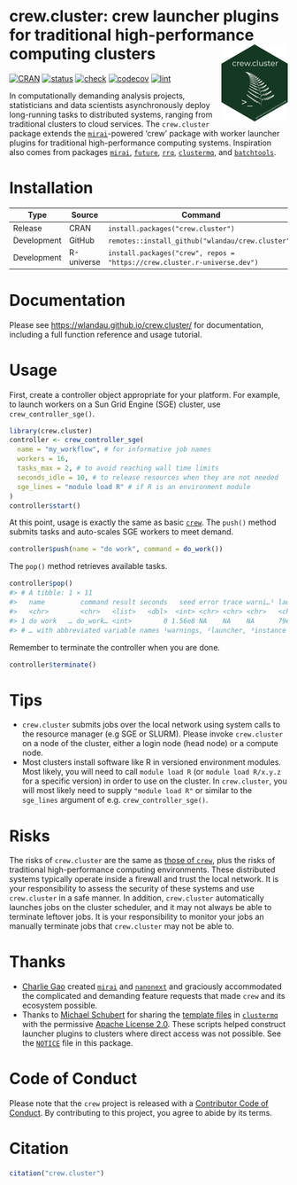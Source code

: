 
# crew.cluster: crew launcher plugins for traditional high-performance computing clusters <img src='man/figures/logo-readme.png' align="right" height="139"/>

[![CRAN](https://www.r-pkg.org/badges/version/crew.cluster)](https://CRAN.R-project.org/package=crew.cluster)
[![status](https://www.repostatus.org/badges/latest/active.svg)](https://www.repostatus.org/#Active)
[![check](https://github.com/wlandau/crew.cluster/workflows/check/badge.svg)](https://github.com/wlandau/crew.cluster/actions?query=workflow%3Acheck)
[![codecov](https://codecov.io/gh/wlandau/crew.cluster/branch/main/graph/badge.svg?token=3T5DlLwUVl)](https://app.codecov.io/gh/wlandau/crew.cluster)
[![lint](https://github.com/wlandau/crew.cluster/workflows/lint/badge.svg)](https://github.com/wlandau/crew.cluster/actions?query=workflow%3Alint)

In computationally demanding analysis projects, statisticians and data
scientists asynchronously deploy long-running tasks to distributed
systems, ranging from traditional clusters to cloud services. The
`crew.cluster` package extends the
[`mirai`](https://github.com/shikokuchuo/mirai)-powered ‘crew’ package
with worker launcher plugins for traditional high-performance computing
systems. Inspiration also comes from packages
[`mirai`](https://github.com/shikokuchuo/mirai),
[`future`](https://future.futureverse.org/),
[`rrq`](https://mrc-ide.github.io/rrq/),
[`clustermq`](https://mschubert.github.io/clustermq/), and
[`batchtools`](https://mllg.github.io/batchtools/).

# Installation

| Type        | Source     | Command                                                                   |
|-------------|------------|---------------------------------------------------------------------------|
| Release     | CRAN       | `install.packages("crew.cluster")`                                        |
| Development | GitHub     | `remotes::install_github("wlandau/crew.cluster")`                         |
| Development | R-universe | `install.packages("crew", repos = "https://crew.cluster.r-universe.dev")` |

# Documentation

Please see <https://wlandau.github.io/crew.cluster/> for documentation,
including a full function reference and usage tutorial.

# Usage

First, create a controller object appropriate for your platform. For
example, to launch workers on a Sun Grid Engine (SGE) cluster, use
`crew_controller_sge()`.

``` r
library(crew.cluster)
controller <- crew_controller_sge(
  name = "my_workflow", # for informative job names
  workers = 16,
  tasks_max = 2, # to avoid reaching wall time limits
  seconds_idle = 10, # to release resources when they are not needed
  sge_lines = "module load R" # if R is an environment module
)
controller$start()
```

At this point, usage is exactly the same as basic
[`crew`](https://wlandau.github.io/crew). The `push()` method submits
tasks and auto-scales SGE workers to meet demand.

``` r
controller$push(name = "do work", command = do_work())
```

The `pop()` method retrieves available tasks.

``` r
controller$pop()
#> # A tibble: 1 × 11
#>   name         command result seconds   seed error trace warni…¹ launc…² worker insta…³
#>   <chr>        <chr>   <list>   <dbl>  <int> <chr> <chr> <chr>   <chr>    <int> <chr>  
#> 1 do work   … do_work… <int>        0 1.56e8 NA    NA    NA      79e71c…      1 7686b2…
#> # … with abbreviated variable names ¹​warnings, ²​launcher, ³​instance
```

Remember to terminate the controller when you are done.

``` r
controller$terminate()
```

# Tips

- `crew.cluster` submits jobs over the local network using system calls
  to the resource manager (e.g SGE or SLURM). Please invoke
  `crew.cluster` on a node of the cluster, either a login node (head
  node) or a compute node.
- Most clusters install software like R in versioned environment
  modules. Most likely, you will need to call `module load R` (or
  `module load R/x.y.z` for a specific version) in order to use on the
  cluster. In `crew.cluster`, you will most likely need to supply
  `"module load R"` or similar to the `sge_lines` argument of
  e.g. `crew_controller_sge()`.

# Risks

The risks of `crew.cluster` are the same as [those of
`crew`](https://wlandau.github.io/crew/#risks), plus the risks of
traditional high-performance computing environments. These distributed
systems typically operate inside a firewall and trust the local network.
It is your responsibility to assess the security of these systems and
use `crew.cluster` in a safe manner. In addition, `crew.cluster`
automatically launches jobs on the cluster scheduler, and it may not
always be able to terminate leftover jobs. It is your responsibility to
monitor your jobs an manually terminate jobs that `crew.cluster` may not
be able to.

# Thanks

- [Charlie Gao](https://github.com/shikokuchuo) created
  [`mirai`](https://github.com/shikokuchuo/mirai) and
  [`nanonext`](https://github.com/shikokuchuo/nanonext) and graciously
  accommodated the complicated and demanding feature requests that made
  `crew` and its ecosystem possible.
- Thanks to [Michael Schubert](https://github.com/mschubert) for sharing
  the [template
  files](https://github.com/mschubert/clustermq/tree/master/inst) in
  [`clustermq`](https://github.com/mschubert/clustermq) with the
  permissive [Apache License
  2.0](https://github.com/mschubert/clustermq/blob/master/LICENSE).
  These scripts helped construct launcher plugins to clusters where
  direct access was not possible. See the
  [`NOTICE`](https://github.com/wlandau/crew.cluster/blob/main/NOTICE)
  file in this package.

# Code of Conduct

Please note that the `crew` project is released with a [Contributor Code
of
Conduct](https://github.com/wlandau/crew/blob/main/CODE_OF_CONDUCT.md).
By contributing to this project, you agree to abide by its terms.

# Citation

``` r
citation("crew.cluster")
```
